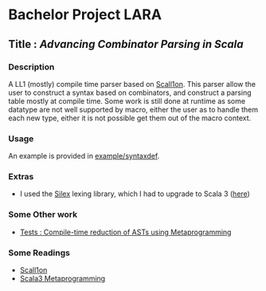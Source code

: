 # Bachelor Project LARA

## Title : _Advancing Combinator Parsing in Scala_

### Description
A LL1 (mostly) compile time parser based on [Scall1on](https://github.com/epfl-lara/scallion). This parser allow the user to construct a syntax based on combinators, and construct a parsing table mostly at compile time. Some work is still done at runtime as some datatype are not well supported by macro, either the user as to handle them each new type, either it is not possible get them out of the macro context.

### Usage

An example is provided in [example/syntaxdef](https://github.com/PaulCoral/Compile-Time-LL1-Parser/tree/master/example/syntaxdef).


### Extras

- I used the [Silex](https://github.com/epfl-lara/silex) lexing library, which I had to upgrade to Scala 3 ([here](https://github.com/PaulCoral/silex/tree/scala3))

### Some Other work
- [Tests : Compile-time reduction of ASTs using Metaprogramming](https://github.com/PaulCoral/Compile-Time-LL1-Parser/tree/AST_macro_tests)

### Some Readings
- [Scall1on](https://github.com/epfl-lara/scallion)
- [Scala3 Metaprogramming](https://dotty.epfl.ch/docs/Metaprogramming/index.html)


